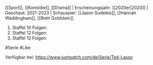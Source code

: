 [[Sport]], [[Komödie]], [[Drama]] | Erscheinungsjahr: [[2020er|2020]] | Geschaut: 2021-2023 | Schauspier: [[Jason Sudeikis]], [[Hannah Waddingham]], [[Brett Goldstein]]

1. Staffel 10 Folgen:
2. Staffel 12 Folgen:
3. Staffel 12 Folgen:


#Serie #Like 

Verfügbar bei: https://www.justwatch.com/de/Serie/Ted-Lasso